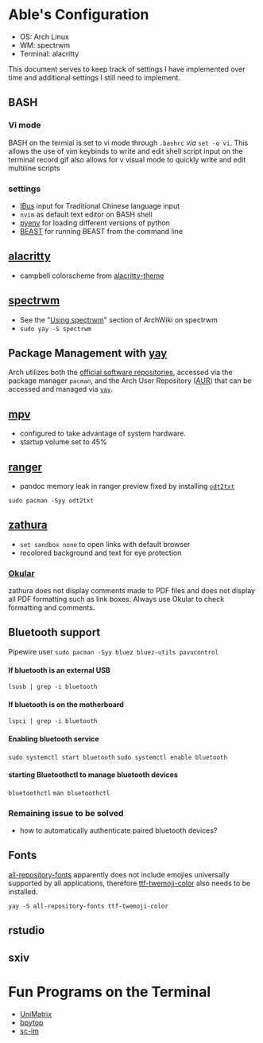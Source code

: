 # Able's Configuration
- OS: Arch Linux
- WM: spectrwm
- Terminal: alacritty

This document serves to keep track of settings I have implemented over time and additional settings I still need to implement.

## BASH
### Vi mode
BASH on the termial is set to vi mode through `.bashrc` *via* `set -o vi`.
This allows the use of vim keybinds to write and edit shell script input on the terminal
record gif
also allows for v visual mode to quickly write and edit multiline scripts

### settings
- [IBus](https://wiki.archlinux.org/title/IBus) input for Traditional Chinese language input
- `nvim` as default text editor on BASH shell
- [pyenv](https://github.com/pyenv/pyenv) for loading different versions of python
- [BEAST](http://beast.community/install_on_unix) for running BEAST from the command line

## [alacritty](https://github.com/alacritty/alacritty)
- campbell colorscheme from [alacritty-theme](https://github.com/alacritty/alacritty-theme)

## [spectrwm](https://github.com/conformal/spectrwm)
- See the "[Using spectrwm](https://wiki.archlinux.org/title/Spectrwm)" section of ArchWiki on spectrwm 
- `sudo yay -S spectrwm`

## Package Management with [yay](https://github.com/Jguer/yay)
Arch utilizes both the [official software repositories](https://wiki.archlinux.org/title/Official_repositories), accessed via the package manager `pacman`, and the Arch User Repository ([AUR](https://wiki.archlinux.org/title/Arch_User_Repository)) that can be accessed and managed via [`yay`](https://wiki.archlinux.org/title/Arch_User_Repository).

## [mpv](https://github.com/mpv-player/mpv) 
- configured to take advantage of system hardware.
- startup volume set to 45%

## [ranger](https://github.com/ranger/ranger) 
- pandoc memory leak in ranger preview fixed by installing [`odt2txt`](https://man.archlinux.org/man/odt2txt.1.en)

`sudo pacman -Syy odt2txt`

## [zathura](https://github.com/pwmt/zathura)
- `set sandbox none` to open links with default browser
- recolored background and text for eye protection

### [Okular](https://github.com/KDE/okular)
zathura does not display comments made to PDF files and does not display all PDF formatting such as link boxes. 
Always use Okular to check formatting and comments.

## Bluetooth support
Pipewire user
`sudo pacman -Syy bluez bluez-utils pavucontrol`
#### If bluetooth is an external USB
`lsusb | grep -i bluetooth`
#### If bluetooth is on the motherboard
`lspci | grep -i bluetooth`
#### Enabling bluetooth service
`sudo systemctl start bluetooth`
`sudo systemctl enable bluetooth`
#### starting Bluetoothctl to manage bluetooth devices
`bluetoothctl`
`man bluetoothctl`

### Remaining issue to be solved
- how to automatically authenticate paired bluetooth devices?

## Fonts 
[all-repository-fonts](https://aur.archlinux.org/packages/all-repository-fonts)
apparently does not include emojies universally supported by all applications, therefore [ttf-twemoji-color](https://aur.archlinux.org/packages/ttf-twemoji-color) also needs to be installed.

```
yay -S all-repository-fonts ttf-twemoji-color
```

## rstudio

## sxiv

# Fun Programs on the Terminal
- [UniMatrix](https://github.com/will8211/unimatrix)
- [bpytop](https://github.com/aristocratos/bpytop)
- [sc-im](https://github.com/andmarti1424/sc-im)


